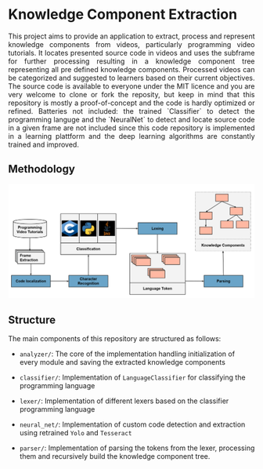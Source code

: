 # Knowledge Component Extraction

<div align="justify" markdown="1">
 This project aims to provide an application to extract, process and represent knowledge components from videos, particularly programming video tutorials. It locates presented source code in videos and uses the subframe for further processing resulting in a knowledge component tree representing all pre defined knowledge components. Processed videos can be categorized and suggested to learners based on their current objectives.
The source code is available to everyone under the MIT licence and you are very welcome to clone or fork the reposity, but keep in mind that this repository is mostly a proof-of-concept and the code is hardly optimized or refined.
Batteries not included: the trained `Classifier` to detect the programming languge and the `NeuralNet` to detect and locate source code in a given frame are not included since this code repository is implemented in a learning plattform and the deep learning algorithms are constantly trained and improved.
</div>

## Methodology
<img src="./misc/methodology.png">

## Structure

The main components of this repository are structured as follows:

  * `analyzer/`: The core of the implementation handling initialization of every module and saving
    the extracted knowledge components

  * `classifier/`: Implementation of `LanguageClassifier` for classifying the programming language

  * `lexer/`: Implementation of different lexers based on the classifier programming language

  * `neural_net/`: Implementation of custom code detection and extraction using retrained
    `Yolo` and `Tesseract`

  * `parser/`: Implementation of parsing the tokens from the lexer, processing them and recursively build
    the knowledge component tree.
